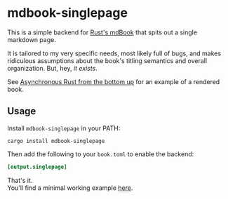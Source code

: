 # mdbook-singlepage

This is a simple backend for [Rust's mdBook](https://github.com/rust-lang/mdBook) that spits out a single markdown page.

It is tailored to my very specific needs, most likely full of bugs, and makes ridiculous assumptions about the book's titling semantics and overall organization. But, hey, _it exists_.

See [Asynchronous Rust from the bottom up](https://github.com/teh-cmc/rust-async) for an example of a rendered book.

## Usage

Install `mdbook-singlepage` in your PATH:
```
cargo install mdbook-singlepage
```

Then add the following to your `book.toml` to enable the backend:
```toml
[output.singlepage]
```

That's it.  
You'll find a minimal working example [here](./example/).
